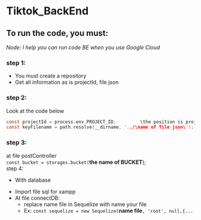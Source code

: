 # Tiktok_BackEnd
## To run the code, you must:
*Node: I help you can run code BE when you use Google Cloud*
### step 1:
- You must create a repository
- Get all information as is projectId, file json

### step 2:
Look at the code below
```c
const projectId = process.env.PROJECT_ID;         \the position is projectId
const keyFilename = path.resolve(__dirname, '../\name of file json\');
```
### step 3:
at file postController<br>
`const bucket = storages.bucket(`**the name of BUCKET**);
<br>
step 4:<br>
- With database<br>
+ Import file sql for xampp<br>
+ At file connectDB:
  * replace name file in Sequelize with name your file
  * Ex: `const sequelize = new Sequelize(`**name file**`, 'root', null,{...`



